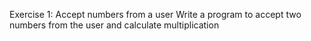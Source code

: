 Exercise 1: Accept numbers from a user
Write a program to accept two numbers from the user and calculate multiplication
